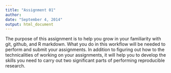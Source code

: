 ```yaml
---
title: "Assignment 01"
author: 
date: "September 4, 2014"
output: html_document
---
```


The purpose of this assignment is to help you grow in your familiarity with git, github, and R markdown. What you do in this workflow will be needed to perform and submit your assignments. In addition to figuring out how to the technicalities of working on your assignments, it will help you to develop the skills you need to carry out two significant parts of performing reproducible research.
